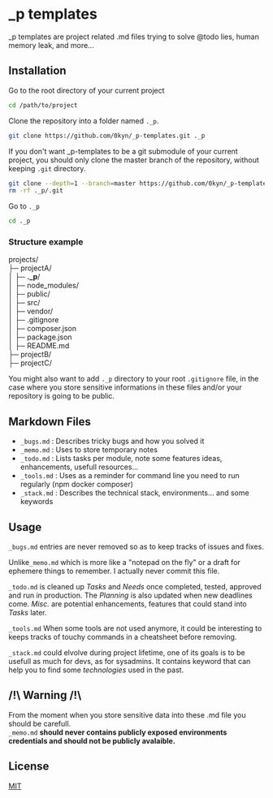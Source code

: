 # _p templates

_p templates are project related .md files trying to solve @todo lies, human memory leak, and more... 


## Installation

Go to the root directory of your current project
```bash 
cd /path/to/project
```

Clone the repository into a folder named `._p`.
```bash
git clone https://github.com/0kyn/_p-templates.git ._p
```

If you don't want _p-templates to be a git submodule of your current project, you should only clone the master branch of the repository, without keeping `.git` directory.
```bash
git clone --depth=1 --branch=master https://github.com/0kyn/_p-templates ._p
rm -rf ._p/.git
```

Go to `._p`
```bash
cd ._p
```

### Structure example

projects/  
├─ projectA/  
│  ├─ **._p**/  
│  ├─ node_modules/  
│  ├─ public/  
│  ├─ src/  
│  ├─ vendor/  
│  ├─ .gitignore  
│  ├─ composer.json  
│  ├─ package.json  
│  ├─ README.md  
├─ projectB/  
├─ projectC/  

You might also want to add `._p` directory to your root `.gitignore` file, in the case where you store sensitive informations in these files and/or your repository is going to be public.

## Markdown Files

- `_bugs.md`    : Describes tricky bugs and how you solved it
- `_memo.md`    : Uses to store temporary notes
- `_todo.md`    : Lists tasks per module, note some features ideas, enhancements, usefull resources...
- `_tools.md`   : Uses as a reminder for command line you need to run regularly (npm docker composer)
- `_stack.md`   : Describes the technical stack, environments... and some keywords

## Usage

`_bugs.md` entries are never removed so as to keep tracks of issues and fixes.

Unlike`_memo.md` which is more like a "notepad on the fly" or a draft for ephemere things to remember. I actually never commit this file.

`_todo.md` is cleaned up *Tasks* and *Needs* once completed, tested, approved and run in production. The *Planning* is also updated when new deadlines come. *Misc.* are potential enhancements, features that could stand into *Tasks* later.

`_tools.md` When some tools are not used anymore, it could be interesting to keeps tracks of touchy commands in a cheatsheet before removing.

`_stack.md` could elvolve during project lifetime, one of its goals is to be usefull as much for devs, as for sysadmins. 
It contains keyword that can help you to find some *technologies* used in the past.

## /!\ Warning /!\

From the moment when you store sensitive data into these .md file you should be carefull.  
`_memo.md` **should never contains publicly exposed environments credentials and should not be publicly avalaible.** 

## License

[MIT](https://choosealicense.com/licenses/mit/)